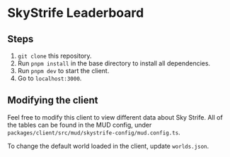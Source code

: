 # SkyStrife Leaderboard

## Steps

1. `git clone` this repository.
2. Run `pnpm install` in the base directory to install all dependencies.
3. Run `pnpm dev` to start the client.
4. Go to `localhost:3000`.

## Modifying the client

Feel free to modify this client to view different data about Sky Strife. All of the tables can be found in the MUD config, under `packages/client/src/mud/skystrife-config/mud.config.ts`.

To change the default world loaded in the client, update `worlds.json`.
